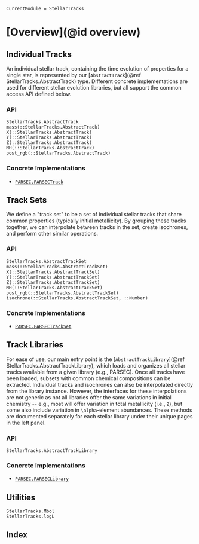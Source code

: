 ```@meta
CurrentModule = StellarTracks
```

# [Overview](@id overview)

## Individual Tracks
An individual stellar track, containing the time evolution of properties for a single star, is represented by our [`AbstractTrack`](@ref StellarTracks.AbstractTrack) type. Different concrete implementations are used for different stellar evolution libraries, but all support the common access API defined below.

### API
```@docs
StellarTracks.AbstractTrack
mass(::StellarTracks.AbstractTrack)
X(::StellarTracks.AbstractTrack)
Y(::StellarTracks.AbstractTrack)
Z(::StellarTracks.AbstractTrack)
MH(::StellarTracks.AbstractTrack)
post_rgb(::StellarTracks.AbstractTrack)
```

### Concrete Implementations
 - [`PARSEC.PARSECTrack`](@ref)

## Track Sets
We define a "track set" to be a set of individual stellar tracks that share common properties (typically initial metallicity). By grouping these tracks together, we can interpolate between tracks in the set, create isochrones, and perform other similar operations.

### API
```@docs
StellarTracks.AbstractTrackSet
mass(::StellarTracks.AbstractTrackSet)
X(::StellarTracks.AbstractTrackSet)
Y(::StellarTracks.AbstractTrackSet)
Z(::StellarTracks.AbstractTrackSet)
MH(::StellarTracks.AbstractTrackSet)
post_rgb(::StellarTracks.AbstractTrackSet)
isochrone(::StellarTracks.AbstractTrackSet, ::Number)
```

### Concrete Implementations
 - [`PARSEC.PARSECTrackSet`](@ref)

## Track Libraries
For ease of use, our main entry point is the [`AbstractTrackLibrary`](@ref StellarTracks.AbstractTrackLibrary), which loads and organizes all stellar tracks available from a given library (e.g., PARSEC). Once all tracks have been loaded, subsets with common chemical compositions can be extracted. Individual tracks and isochrones can also be interpolated directly from the library instance. However, the interfaces for these interpolations are not generic as not all libraries offer the same variations in initial chemistry -- e.g., most will offer variation in total metallicity (i.e., ``Z``), but some also include variation in ``\alpha``-element abundances. These methods are documented separately for each stellar library under their unique pages in the left panel.

### API
```@docs
StellarTracks.AbstractTrackLibrary
```

### Concrete Implementations
 - [`PARSEC.PARSECLibrary`](@ref)

## Utilities
```@docs
StellarTracks.Mbol
StellarTracks.logL
```

## Index
```@index
```

